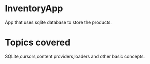 # InventoryApp

App that uses sqlite database to store the products. 

# Topics covered

SQLite,cursors,content providers,loaders and other basic concepts.
